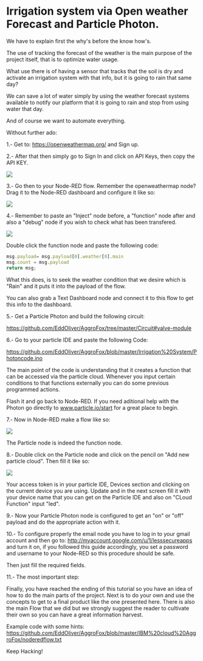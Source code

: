 # Irrigation system via Open weather Forecast and Particle Photon. 

We have to explain first the why's before the know how's.

The use of tracking the forecast of the weather is the main purpose of the project itself, that is to optimize water usage.

What use there is of having a sensor that tracks that the soil is dry and activate an irrigation system with that info, but it is going to rain that same day?

We can save a lot of water simply by using the weather forecast systems available to notify our platform that it is going to rain and stop from using water that day.

And of course we want to automate everything.

Without further ado:

1.- Get to: https://openweathermap.org/ and Sign up.

2.- After that then simply go to Sign In and click on API Keys, then copy the API KEY.

<img src="https://image.ibb.co/nbVJOo/68747470733a2f2f696d6167652e6962622e636f2f6e764b70546f2f6f70656e776561746865722e6a7067.jpg
">

3.- Go then to your Node-RED flow. Remember the openweathermap node? Drag it to the Node-RED dashboard and configure it like so:

<img src="https://image.ibb.co/jdGsio/68747470733a2f2f696d6167652e6962622e636f2f6b31445631382f6170696b6579776561746865722e6a7067.jpg">

4.- Remember to paste an "Inject" node before, a "function" node after and also a "debug" node if you wish to check what has been transfered.

<img src="https://image.ibb.co/d9nMb8/68747470733a2f2f696d6167652e6962622e636f2f644d74386f6f2f6f70656e772e6a7067.jpg">

Double click the function node and paste the following code:

```Javascript
msg.payload= msg.payload[0].weather[0].main
msg.count = msg.payload
return msg;
```

What this does, is to seek the weather condition that we desire which is "Rain" and it puts it into the payload of the flow.

You can also grab a Text Dashboard node and connect it to this flow to get this info to the dashboard.

5.- Get a Particle Photon and build the following circuit:

https://github.com/EddOliver/AggroFox/tree/master/Circuit#valve-module

6.- Go to your particle IDE and paste the following Code:

https://github.com/EddOliver/AggroFox/blob/master/Irrigation%20System/Photoncode.ino

The main point of the code is understanding that it creates a function that can be accessed via the particle cloud. Whenever you input certain conditions to that functions externally you can do some previous programmed actions.

Flash it and go back to Node-RED. If you need aditional help with the Photon go directly to www.particle.io/start for a great place to begin.

7.- Now in Node-RED make a flow like so:

<img src="https://image.ibb.co/n88SG8/68747470733a2f2f696d6167652e6962622e636f2f6e794f47386f2f7061727469636c652e6a7067.jpg">

The Particle node is indeed the function node.

8.- Double click on the Particle node and click on the pencil on "Add new particle cloud". Then fill it like so:

<img src="https://image.ibb.co/kyWgb8/68747470733a2f2f696d6167652e6962622e636f2f6778343942382f7061727469636c65312e6a7067.jpg">

Your access token is in your particle IDE, Devices section and clicking on the current device you are using.
Update and in the next screen fill it with your device name that you can get on the Particle IDE and also on "CLoud Function" input "led".

9.- Now your Particle Photon node is configured to get an "on" or "off" payload and do the appropriate action with it. 

10.- To configure properly the email node you have to log in to your gmail account and then go to: http://myaccount.google.com/u/1/lesssecureapps and turn it on, if you followed this guide accordingly, you set a password and username to your Node-RED so this procedure should be safe.

Then just fill the required fields.


11.- The most important step:

Finally, you have reached the ending of this tutorial so you have an idea of how to do the main parts of the project. Next is to do your own and use the concepts to get to a final product like the one presented here. There is also the main Flow that we did but we strongly suggest the reader to cultivate their own so you can have a great information harvest.

Example code with some hints: https://github.com/EddOliver/AggroFox/blob/master/IBM%20cloud%20AggroFox/noderedflow.txt

Keep Hacking!





